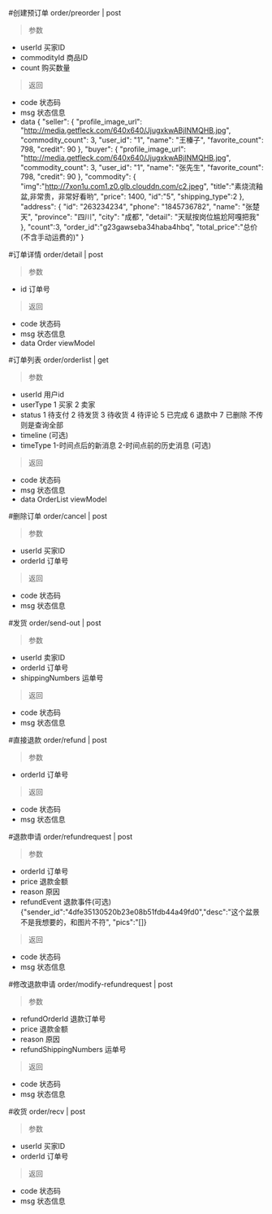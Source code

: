 #创建预订单
order/preorder | post
> 参数
* userId 买家ID
* commodityId 商品ID 
* count 购买数量

> 返回  
* code 状态码
* msg 状态信息
* data {
        "seller": {
            "profile_image_url": "http://media.getfleck.com/640x640/JjugxkwABjlNMQHB.jpg",
            "commodity_count": 3,
            "user_id": "1",
            "name": "王榛子",
            "favorite_count": 798,
            "credit": 90
        },
        "buyer": {
            "profile_image_url": "http://media.getfleck.com/640x640/JjugxkwABjlNMQHB.jpg",
            "commodity_count": 3,
            "user_id": "1",
            "name": "张先生",
            "favorite_count": 798,
            "credit": 90
        },
        "commodity": {
            "img":"http://7xon1u.com1.z0.glb.clouddn.com/c2.jpeg",
            "title":"素烧流釉盆,非常贵，非常好看哟",
            "price": 1400,
            "id":"5",
            "shipping_type":2
        },
        "address": {
            "id": "263234234",
            "phone": "1845736782",
            "name": "张楚天",
            "province": "四川",
            "city": "成都",
            "detail": "天赋按岗位尴尬阿嘎把我"
        },
        "count":3,
        "order_id":"g23gawseba34haba4hbq",
        "total_price":"总价(不含手动运费的)"
  }

#订单详情
order/detail | post
> 参数  
* id 订单号

> 返回  
* code 状态码
* msg 状态信息
* data Order viewModel

#订单列表
order/orderlist | get
> 参数  
* userId 用户id
* userType 1 买家 2 卖家
* status 1 待支付 2 待发货 3 待收货 4 待评论 5 已完成 6 退款中 7 已删除  不传则是查询全部
* timeline (可选)
* timeType 1-时间点后的新消息 2-时间点前的历史消息 (可选)


> 返回  
* code 状态码
* msg 状态信息
* data OrderList viewModel

#删除订单
order/cancel | post
> 参数  
* userId 买家ID
* orderId 订单号

> 返回  
* code 状态码
* msg 状态信息

#发货
order/send-out | post
> 参数
* userId 卖家ID  
* orderId 订单号
* shippingNumbers 运单号

> 返回  
* code 状态码
* msg 状态信息

#直接退款
order/refund | post
> 参数 
* orderId 订单号

> 返回  
* code 状态码
* msg 状态信息

#退款申请
order/refundrequest | post
> 参数 
* orderId 订单号
* price 退款金额
* reason 原因
* refundEvent 退款事件(可选) {"sender_id":"4dfe35130520b23e08b51fdb44a49fd0","desc":"这个盆景不是我想要的，和图片不符",
  "pics":"[]}

> 返回  
* code 状态码
* msg 状态信息

#修改退款申请
order/modify-refundrequest | post
> 参数 
* refundOrderId 退款订单号
* price 退款金额
* reason 原因
* refundShippingNumbers 运单号

> 返回  
* code 状态码
* msg 状态信息


#收货
order/recv | post
> 参数  
* userId 买家ID
* orderId 订单号

> 返回  
* code 状态码
* msg 状态信息
